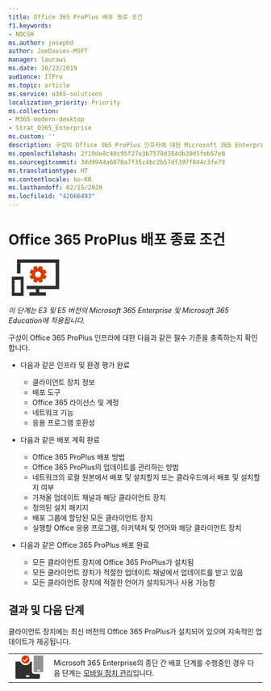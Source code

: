 ```yaml
---
title: Office 365 ProPlus 배포 종료 조건
f1.keywords:
- NOCSH
ms.author: josephd
author: JoeDavies-MSFT
manager: laurawi
ms.date: 10/23/2019
audience: ITPro
ms.topic: article
ms.service: o365-solutions
localization_priority: Priority
ms.collection:
- M365-modern-desktop
- Strat_O365_Enterprise
ms.custom: ''
description: 구성이 Office 365 ProPlus 인프라에 대한 Microsoft 365 Enterprise 조건을 충족하는지 확인합니다.
ms.openlocfilehash: 2f19de8c40c95f27e3b7578d384db39d5feb57e0
ms.sourcegitcommit: 3dd9944a6070a7f35c4bc2b57df397f844c3fe79
ms.translationtype: HT
ms.contentlocale: ko-KR
ms.lasthandoff: 02/15/2020
ms.locfileid: "42066493"
---
```

# <a name="office-365-proplus-deployment-exit-criteria"></a>Office 365 ProPlus 배포 종료 조건

![4단계: Office 365 ProPlus](../media/deploy-foundation-infrastructure/O365proplus_icon-small.png)

*이 단계는 E3 및 E5 버전의 Microsoft 365 Enterprise 및 Microsoft 365 Education에 적용됩니다.*

구성이 Office 365 ProPlus 인프라에 대한 다음과 같은 필수 기준을 충족하는지 확인합니다.

- 다음과 같은 인프라 및 환경 평가 완료

    - 클라이언트 장치 정보
    - 배포 도구
    - Office 365 라이선스 및 계정
    - 네트워크 기능
    - 응용 프로그램 호환성

- 다음과 같은 배포 계획 완료

    - Office 365 ProPlus 배포 방법
    - Office 365 ProPlus의 업데이트를 관리하는 방법
    - 네트워크의 로컬 원본에서 배포 및 설치할지 또는 클라우드에서 배포 및 설치할지 여부
    - 가져올 업데이트 채널과 해당 클라이언트 장치
    - 정의된 설치 패키지
    - 배포 그룹에 할당된 모든 클라이언트 장치
    - 실행할 Office 응용 프로그램, 아키텍처 및 언어와 해당 클라이언트 장치

- 다음과 같은 Office 365 ProPlus 배포 완료

    - 모든 클라이언트 장치에 Office 365 ProPlus가 설치됨
    - 모든 클라이언트 장치가 적절한 업데이트 채널에서 업데이트를 받고 있음
    - 모든 클라이언트 장치에 적절한 언어가 설치되거나 사용 가능함



## <a name="results-and-next-steps"></a>결과 및 다음 단계

클라이언트 장치에는 최신 버전의 Office 365 ProPlus가 설치되어 있으며 지속적인 업데이트가 제공됩니다.

|||
|:-------|:-----|
|![5단계: 모바일 디바이스 관리](../media/deploy-foundation-infrastructure/mobiledevicemgmt_icon-small.png)| Microsoft 365 Enterprise의 종단 간 배포 단계를 수행중인 경우 다음 단계는 [모바일 장치 관리](mobility-infrastructure.md)입니다. |
